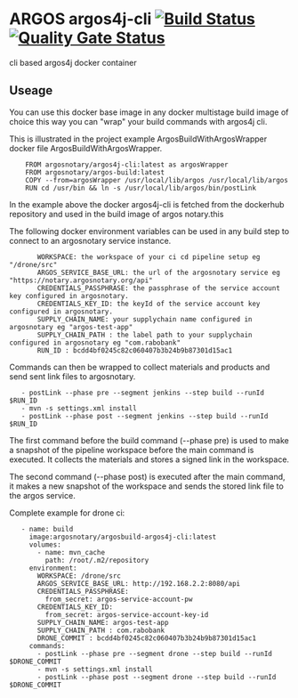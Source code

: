 ARGOS argos4j-cli [![Build Status](https://cloud.drone.io/api/badges/argosnotary/argos4j-cli/status.svg)](https://cloud.drone.io/argosnotary/argos4j-cli)[![Quality Gate Status](https://sonarcloud.io/api/project_badges/measure?project=argosnotary_argos4j-cli&metric=alert_status)](https://sonarcloud.io/dashboard?id=argosnotary_argos4j-cli)
============
cli based argos4j docker container
## Useage
You can use this docker base image in any docker multistage build image of choice this way you can "wrap" your build commands with argos4j cli.

This is illustrated in the project example ArgosBuildWithArgosWrapper docker file ArgosBuildWithArgosWrapper.

```
    FROM argosnotary/argos4j-cli:latest as argosWrapper
    FROM argosnotary/argos-build:latest
    COPY --from=argosWrapper /usr/local/lib/argos /usr/local/lib/argos
    RUN cd /usr/bin && ln -s /usr/local/lib/argos/bin/postLink
```

In the example above the docker argos4j-cli is fetched from the dockerhub repository and used in the build image of argos notary.this

The following docker environment variables can be used in any build step to connect to an argosnotary service instance.

           WORKSPACE: the workspace of your ci cd pipeline setup eg "/drone/src"
           ARGOS_SERVICE_BASE_URL: the url of the argosnotary service eg "https://notary.argosnotary.org/api"
           CREDENTIALS_PASSPHRASE: the passphrase of the service account key configured in argosnotary.
           CREDENTIALS_KEY_ID: the keyId of the service account key configured in argosnotary.
           SUPPLY_CHAIN_NAME: your supplychain name configured in argosnotary eg "argos-test-app"
           SUPPLY_CHAIN_PATH : the label path to your supplychain configured in argosnotary eg "com.rabobank"
           RUN_ID : bcdd4bf0245c82c060407b3b24b9b87301d15ac1

Commands can then be wrapped to collect materials and products and send sent link files to argosnotary.

       - postLink --phase pre --segment jenkins --step build --runId $RUN_ID
       - mvn -s settings.xml install
       - postLink --phase post --segment jenkins --step build --runId $RUN_ID

The first command before the build command (--phase pre)  is used to make a snapshot of the pipeline workspace before the main command is executed.
It collects the materials and stores a signed link in the workspace.

The second command (--phase post)  is executed after the main command, it makes a new snapshot of the workspace and sends the stored link file to the argos service.

Complete example for drone ci:

       - name: build
         image:argosnotary/argosbuild-argos4j-cli:latest
         volumes:
           - name: mvn_cache
             path: /root/.m2/repository
         environment:
           WORKSPACE: /drone/src
           ARGOS_SERVICE_BASE_URL: http://192.168.2.2:8080/api
           CREDENTIALS_PASSPHRASE:
             from_secret: argos-service-account-pw
           CREDENTIALS_KEY_ID:
             from_secret: argos-service-account-key-id
           SUPPLY_CHAIN_NAME: argos-test-app
           SUPPLY_CHAIN_PATH : com.rabobank
           DRONE_COMMIT : bcdd4bf0245c82c060407b3b24b9b87301d15ac1
         commands:
           - postLink --phase pre --segment drone --step build --runId $DRONE_COMMIT
           - mvn -s settings.xml install
           - postLink --phase post --segment drone --step build --runId $DRONE_COMMIT



